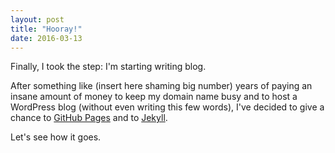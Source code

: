 ```yaml
---
layout: post
title: "Hooray!"
date: 2016-03-13
---
```


Finally, I took the step: I'm starting writing blog. 

After something like (insert here shaming big number) years of paying an insane amount of money to keep my domain name busy and to host a WordPress blog (without even writing this few words), I've decided to give a chance to [GitHub Pages](http://github.io) and to [Jekyll](http://jekyllrb.com).

Let's see how it goes.
